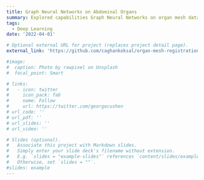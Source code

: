 ```yaml
---
title: Graph Neural Networks on Abdominal Organs 
summary: Explored capabilities Graph Neural Networks on organ mesh data. Used GNNs to predict Age, BMI, Sex, Height and weight of the patients.
tags:
  - Deep Learning
date: '2022-04-01'

# Optional external URL for project (replaces project detail page).
external_link: 'https://github.com/caghankoksal/organ-mesh-registration-and-property-prediction'

#image:
#  caption: Photo by rawpixel on Unsplash
#  focal_point: Smart

# links:
#   - icon: twitter
#     icon_pack: fab
#     name: Follow
#     url: https://twitter.com/georgecushen
# url_code: ''
# url_pdf: ''
# url_slides: ''
# url_video: ''

# Slides (optional).
#   Associate this project with Markdown slides.
#   Simply enter your slide deck's filename without extension.
#   E.g. `slides = "example-slides"` references `content/slides/example-slides.md`.
#   Otherwise, set `slides = ""`.
#slides: example
---
```


